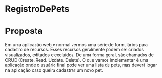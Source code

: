 # RegistroDePets
# Proposta

Em uma aplicação web é normal vermos uma série de formulários para cadastro de
recursos. Esses recursos geralmente podem ser criados, visualizados, editados e excluídos.
De uma forma geral, são chamados de CRUD (Create, Read, Update, Delete). O que
vamos implementar é uma aplicação onde o usuário final pode ver uma lista de pets, mas
deverá logar na aplicação caso queira cadastrar um novo pet.
